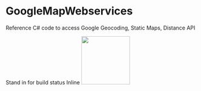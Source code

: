 # GoogleMapWebservices
Reference C# code to access Google Geocoding, Static Maps, Distance API

Stand in for build status
Inline <img src="http://www.tictawf.net/CartographySalesman/Content/white.tictawf.com.512.png" width="128" height="128"/>
